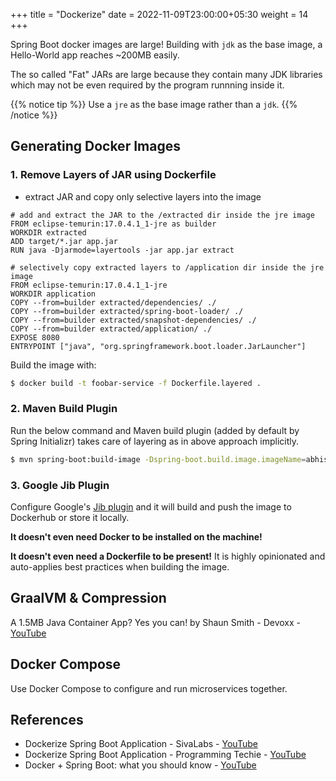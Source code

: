 +++
title = "Dockerize"
date = 2022-11-09T23:00:00+05:30
weight = 14
+++

Spring Boot docker images are large! Building with `jdk` as the base image, a Hello-World app reaches \~200MB easily.

The so called "Fat" JARs are large because they contain many JDK libraries which may not be even required by the program runnning inside it.

{{% notice tip %}}
Use a `jre` as the base image rather than a `jdk`.
{{% /notice %}}

## Generating Docker Images
### 1. Remove Layers of JAR using Dockerfile
- extract JAR and copy only selective layers into the image

```docker
# add and extract the JAR to the /extracted dir inside the jre image
FROM eclipse-temurin:17.0.4.1_1-jre as builder
WORKDIR extracted
ADD target/*.jar app.jar
RUN java -Djarmode=layertools -jar app.jar extract

# selectively copy extracted layers to /application dir inside the jre image
FROM eclipse-temurin:17.0.4.1_1-jre
WORKDIR application
COPY --from=builder extracted/dependencies/ ./
COPY --from=builder extracted/spring-boot-loader/ ./
COPY --from=builder extracted/snapshot-dependencies/ ./
COPY --from=builder extracted/application/ ./
EXPOSE 8080
ENTRYPOINT ["java", "org.springframework.boot.loader.JarLauncher"]
```

Build the image with:
```sh
$ docker build -t foobar-service -f Dockerfile.layered .
```

### 2. Maven Build Plugin
Run the below command and Maven build plugin (added by default by Spring Initializr) takes care of layering as in above approach implicitly.

```sh
$ mvn spring-boot:build-image -Dspring-boot.build.image.imageName=abhishekarya1/myapp
```

### 3. Google Jib Plugin
Configure Google's [Jib plugin](https://cloud.google.com/java/getting-started/jib) and it will build and push the image to Dockerhub or store it locally.

**It doesn't even need Docker to be installed on the machine!**

**It doesn't even need a Dockerfile to be present!** It is highly opinionated and auto-applies best practices when building the image.

## GraalVM & Compression
A 1.5MB Java Container App? Yes you can! by Shaun Smith - Devoxx - [YouTube](https://youtu.be/6wYrAtngIVo)

## Docker Compose
Use Docker Compose to configure and run microservices together.

## References
- Dockerize Spring Boot Application - SivaLabs - [YouTube](https://youtu.be/5q4w-c2WUv0)
- Dockerize Spring Boot Application - Programming Techie - [YouTube](https://youtu.be/5_EXMJbhLY4)
- Docker + Spring Boot: what you should know - [YouTube](https://youtu.be/APuEFmm8N_g)